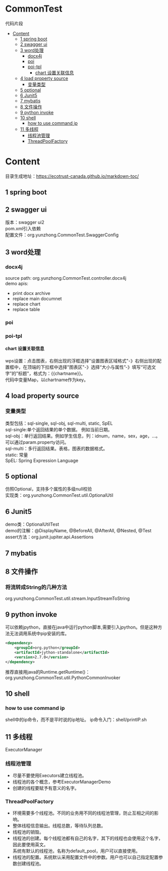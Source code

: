 # CommonTest
代码片段
<!-- common-test-menu -->
- [Content](#content)
  * [1 spring boot](#1-spring-boot)
  * [2 swagger ui](#2-swagger-ui)
  * [3 word处理](#3-word--)
    + [docx4j](#docx4j)
    + [poi](#poi)
    + [poi-tpl](#poi-tpl)
      - [chart 设置关联信息](#chart-------)
  * [4 load property source](#4-load-property-source)
    + [变量类型](#----)
  * [5 optional](#5-optional)
  * [6 Junit5](#6-junit5)
  * [7 mybatis](#7-mybatis)
  * [8 文件操作](#8-----)
  * [9 python invoke](#9-python-invoke)
  * [10 shell](#10-shell)
    + [how to use command ip](#how-to-use-command-ip)
  * [11 多线程](#11-多线程)
    + [线程池管理](#线程池管理)
    + [ThreadPoolFactory](#ThreadPoolFactory)
 
<!-- common-test-menu -->

# Content
目录生成地址：https://ecotrust-canada.github.io/markdown-toc/
## 1 spring boot 

## 2 swagger ui
版本：swagger ui2  
pom.xml引入依赖  
配置文件：org.yunzhong.CommonTest.SwaggerConfig  

## 3 word处理
### docx4j
source path: org.yunzhong.CommonTest.controller.docx4j  
demo apis:  
- print docx archive  
- replace main documnet  
- replace chart  
- replace table  

### poi

### poi-tpl

#### chart 设置关联信息
wps设置：点击图表，右侧出现的浮框选择"设置图表区域格式"-》右侧出现的配置框中，在顶端的下拉框中选择"图表区"-》选择“大小与属性”-》填写“可选文字”的"标题"，格式为：{{chartname}}。  
代码中变量Map，以chartname作为key。  

## 4 load property source
### 变量类型
类型包括：sql-single, sql-obj, sql-multi, static, SpEL  
sql-single:单个返回结果的单个数据。  例如当前日期。  
sql-obj：单行返回结果。例如学生信息，列：idnum，name，sex，age，...。可以通过param.property访问。  
sql-multi：多行返回结果。表格，图表的数据格式。  
static: 常量  
SpEL: Spring Expression Language   

## 5 optional
仿照Optional，支持多个属性的多级null校验  
实现类：org.yunzhong.CommonTest.util.OptionalUtil  

## 6 Junit5
demo类：OptionalUtilTest  
demo的注解：@DisplayName, @BeforeAll, @AfterAll, @Nested, @Test
assert方法：org.junit.jupiter.api.Assertions


## 7 mybatis


## 8 文件操作
### 将流转成String的几种方法
org.yunzhong.CommonTest.util.stream.InputStreamToString

## 9 python invoke
可以依赖jpython，直接在java中运行python脚本,需要引入jpython。但是这种方法无法调用系统中pip安装的库。  

```xml
<dependency>
    <groupId>org.python</groupId>
    <artifactId>jython-standalone</artifactId>
    <version>2.7.0</version>
</dependency>
```
推荐直接用java的Runtime.getRuntime()：  
org.yunzhong.CommonTest.util.PythonCommonInvoker

## 10 shell
### how to use command ip
shell中的ip命令，而不是平时说的ip地址。
ip命令入门：shell/printIP.sh

## 11 多线程
ExecutorManager

### 线程池管理
- 尽量不要使用Executors建立线程池。
- 线程池的各个概念，参考ExecutorManagerDemo
- 创建的线程要赋予有意义的名字。
### ThreadPoolFactory
- 环境需要多个线程池。不同的业务用不同的线程池管理，防止互相之间的影响。
- 整体线程信息输出。线程总数，等待队列总数。
- 线程池的销毁。
- 线程池的创建。每个线程池都有自己的名字，其下的线程也会使用这个名字，因此要使用英文。  
系统有默认的线程池，名称为default_pool，用户可以直接使用。  
- 线程池的配置。系统默认采用配置文件中的参数。用户也可以自己指定配置参数创建线程池。